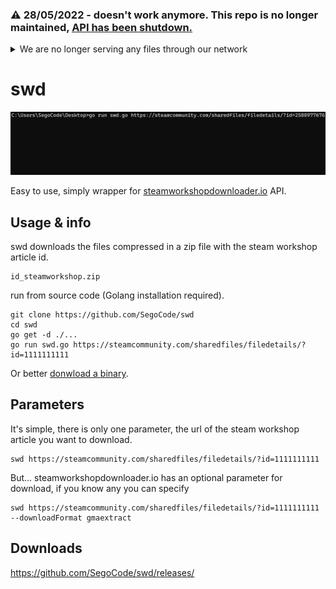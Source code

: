 ### ⚠️ 28/05/2022 - doesn't work anymore. **This repo is no longer maintained**, [API has been shutdown.](https://www.reddit.com/r/swd_io/comments/uy55qg/we_are_no_longer_serving_any_files_through_our/)

<details>
  <summary>We are no longer serving any files through our network</summary> 
  <img  src="https://raw.githubusercontent.com/SegoCode/swd/main/media/We are no longer serving any files through our network. swd_io.png">
</details>


# swd 
<img  src="https://raw.githubusercontent.com/SegoCode/swd/main/media/demo1.1.gif">

Easy to use, simply wrapper for [steamworkshopdownloader.io](https://steamworkshopdownloader.io/) API.

## Usage & info

swd downloads the files compressed in a zip file with the steam workshop article id.

```shell
id_steamworkshop.zip
```

run from source code (Golang installation required).

```shell
git clone https://github.com/SegoCode/swd
cd swd
go get -d ./...
go run swd.go https://steamcommunity.com/sharedfiles/filedetails/?id=1111111111
```
Or better [donwload a binary](https://github.com/SegoCode/swd/releases).

## Parameters

It's simple, there is only one parameter, the url of the steam workshop article you want to download.
```shell
swd https://steamcommunity.com/sharedfiles/filedetails/?id=1111111111
```

But... steamworkshopdownloader.io has an optional parameter for download, if you know any you can specify 
```shell
swd https://steamcommunity.com/sharedfiles/filedetails/?id=1111111111 --downloadFormat gmaextract
```

## Downloads

https://github.com/SegoCode/swd/releases/
